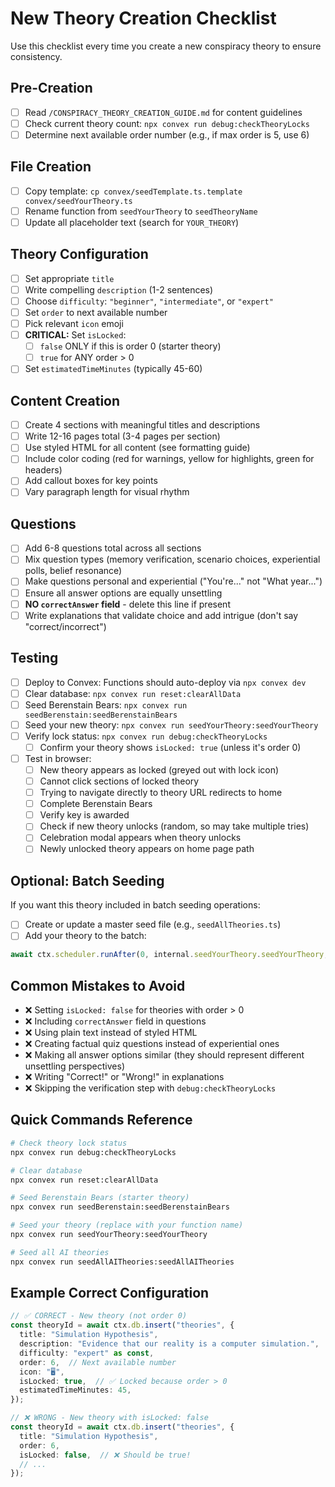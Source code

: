 # New Theory Creation Checklist

Use this checklist every time you create a new conspiracy theory to ensure consistency.

## Pre-Creation

- [ ] Read `/CONSPIRACY_THEORY_CREATION_GUIDE.md` for content guidelines
- [ ] Check current theory count: `npx convex run debug:checkTheoryLocks`
- [ ] Determine next available order number (e.g., if max order is 5, use 6)

## File Creation

- [ ] Copy template: `cp convex/seedTemplate.ts.template convex/seedYourTheory.ts`
- [ ] Rename function from `seedYourTheory` to `seedTheoryName`
- [ ] Update all placeholder text (search for `YOUR_THEORY`)

## Theory Configuration

- [ ] Set appropriate `title`
- [ ] Write compelling `description` (1-2 sentences)
- [ ] Choose `difficulty`: `"beginner"`, `"intermediate"`, or `"expert"`
- [ ] Set `order` to next available number
- [ ] Pick relevant `icon` emoji
- [ ] **CRITICAL:** Set `isLocked`:
  - [ ] `false` ONLY if this is order 0 (starter theory)
  - [ ] `true` for ANY order > 0
- [ ] Set `estimatedTimeMinutes` (typically 45-60)

## Content Creation

- [ ] Create 4 sections with meaningful titles and descriptions
- [ ] Write 12-16 pages total (3-4 pages per section)
- [ ] Use styled HTML for all content (see formatting guide)
- [ ] Include color coding (red for warnings, yellow for highlights, green for headers)
- [ ] Add callout boxes for key points
- [ ] Vary paragraph length for visual rhythm

## Questions

- [ ] Add 6-8 questions total across all sections
- [ ] Mix question types (memory verification, scenario choices, experiential polls, belief resonance)
- [ ] Make questions personal and experiential ("You're..." not "What year...")
- [ ] Ensure all answer options are equally unsettling
- [ ] **NO `correctAnswer` field** - delete this line if present
- [ ] Write explanations that validate choice and add intrigue (don't say "correct/incorrect")

## Testing

- [ ] Deploy to Convex: Functions should auto-deploy via `npx convex dev`
- [ ] Clear database: `npx convex run reset:clearAllData`
- [ ] Seed Berenstain Bears: `npx convex run seedBerenstain:seedBerenstainBears`
- [ ] Seed your new theory: `npx convex run seedYourTheory:seedYourTheory`
- [ ] Verify lock status: `npx convex run debug:checkTheoryLocks`
  - [ ] Confirm your theory shows `isLocked: true` (unless it's order 0)
- [ ] Test in browser:
  - [ ] New theory appears as locked (greyed out with lock icon)
  - [ ] Cannot click sections of locked theory
  - [ ] Trying to navigate directly to theory URL redirects to home
  - [ ] Complete Berenstain Bears
  - [ ] Verify key is awarded
  - [ ] Check if new theory unlocks (random, so may take multiple tries)
  - [ ] Celebration modal appears when theory unlocks
  - [ ] Newly unlocked theory appears on home page path

## Optional: Batch Seeding

If you want this theory included in batch seeding operations:

- [ ] Create or update a master seed file (e.g., `seedAllTheories.ts`)
- [ ] Add your theory to the batch:
```typescript
await ctx.scheduler.runAfter(0, internal.seedYourTheory.seedYourTheory, {});
```

## Common Mistakes to Avoid

- ❌ Setting `isLocked: false` for theories with order > 0
- ❌ Including `correctAnswer` field in questions
- ❌ Using plain text instead of styled HTML
- ❌ Creating factual quiz questions instead of experiential ones
- ❌ Making all answer options similar (they should represent different unsettling perspectives)
- ❌ Writing "Correct!" or "Wrong!" in explanations
- ❌ Skipping the verification step with `debug:checkTheoryLocks`

## Quick Commands Reference

```bash
# Check theory lock status
npx convex run debug:checkTheoryLocks

# Clear database
npx convex run reset:clearAllData

# Seed Berenstain Bears (starter theory)
npx convex run seedBerenstain:seedBerenstainBears

# Seed your theory (replace with your function name)
npx convex run seedYourTheory:seedYourTheory

# Seed all AI theories
npx convex run seedAllAITheories:seedAllAITheories
```

## Example Correct Configuration

```typescript
// ✅ CORRECT - New theory (not order 0)
const theoryId = await ctx.db.insert("theories", {
  title: "Simulation Hypothesis",
  description: "Evidence that our reality is a computer simulation.",
  difficulty: "expert" as const,
  order: 6,  // Next available number
  icon: "🖥️",
  isLocked: true,  // ✅ Locked because order > 0
  estimatedTimeMinutes: 45,
});
```

```typescript
// ❌ WRONG - New theory with isLocked: false
const theoryId = await ctx.db.insert("theories", {
  title: "Simulation Hypothesis",
  order: 6,
  isLocked: false,  // ❌ Should be true!
  // ...
});
```
